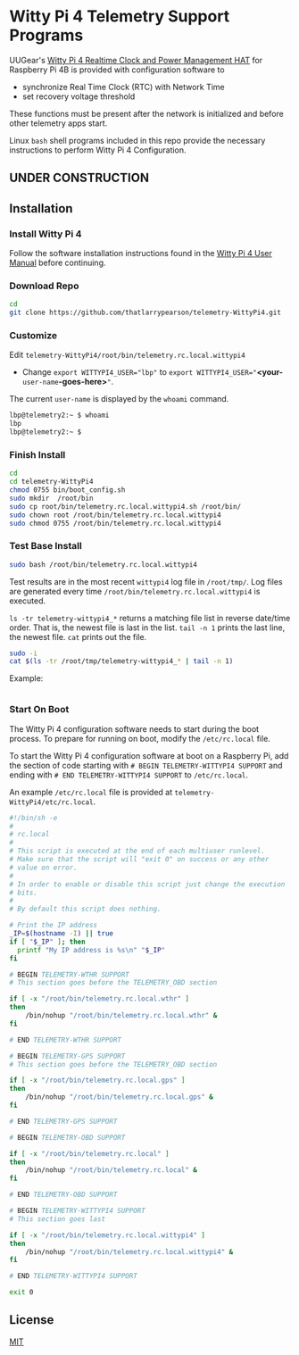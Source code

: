 # Witty Pi 4 Telemetry Support Programs

UUGear's [Witty Pi 4 Realtime Clock and Power Management HAT](https://www.uugear.com/product/witty-pi-4/) for Raspberry Pi 4B is provided with configuration software to

* synchronize Real Time Clock (RTC) with Network Time
* set recovery voltage threshold

These functions must be present after the network is initialized and before other telemetry apps start.

Linux ```bash``` shell programs included in this repo provide the necessary instructions to perform Witty Pi 4 Configuration.

## **UNDER CONSTRUCTION**

## Installation

### Install Witty Pi 4

Follow the software installation instructions found in the [Witty Pi 4 User Manual](https://www.uugear.com/doc/WittyPi4_UserManual.pdf) before continuing.

### Download Repo

```bash
cd
git clone https://github.com/thatlarrypearson/telemetry-WittyPi4.git
```

### Customize

Edit ```telemetry-WittyPi4/root/bin/telemetry.rc.local.wittypi4```

* Change ```export WITTYPI4_USER="lbp"``` to ```export WITTYPI4_USER="```**<your-**```user-name```**-goes-here>**```"```.

The current ```user-name``` is displayed by the ```whoami``` command.

```bash
lbp@telemetry2:~ $ whoami
lbp
lbp@telemetry2:~ $
```

### Finish Install

```bash
cd
cd telemetry-WittyPi4
chmod 0755 bin/boot_config.sh
sudo mkdir  /root/bin
sudo cp root/bin/telemetry.rc.local.wittypi4.sh /root/bin/
sudo chown root /root/bin/telemetry.rc.local.wittypi4
sudo chmod 0755 /root/bin/telemetry.rc.local.wittypi4
```

### Test Base Install

```bash
sudo bash /root/bin/telemetry.rc.local.wittypi4
```

Test results are in the most recent ```wittypi4``` log file in ```/root/tmp/```.  Log files are generated every time ```/root/bin/telemetry.rc.local.wittypi4``` is executed.

```ls -tr telemetry-wittypi4_*``` returns a matching file list in reverse date/time order.  That is, the newest file is last in the list.  ```tail -n 1```  prints the last line, the newest file.   ```cat``` prints out the file.

```bash
sudo -i
cat $(ls -tr /root/tmp/telemetry-wittypi4_* | tail -n 1)
```

Example:

```bash
```

### Start On Boot

The Witty Pi 4 configuration software needs to start during the boot process.  To prepare for running on boot, modify the ```/etc/rc.local``` file.

To start the Witty Pi 4 configuration software at boot on a Raspberry Pi, add the section of code starting with ```# BEGIN TELEMETRY-WITTYPI4 SUPPORT``` and ending with ```# END TELEMETRY-WITTYPI4 SUPPORT``` to ```/etc/rc.local```.

An example  ```/etc/rc.local``` file is provided at ```telemetry-WittyPi4/etc/rc.local```.

```bash
#!/bin/sh -e
#
# rc.local
#
# This script is executed at the end of each multiuser runlevel.
# Make sure that the script will "exit 0" on success or any other
# value on error.
#
# In order to enable or disable this script just change the execution
# bits.
#
# By default this script does nothing.

# Print the IP address
_IP=$(hostname -I) || true
if [ "$_IP" ]; then
  printf "My IP address is %s\n" "$_IP"
fi

# BEGIN TELEMETRY-WTHR SUPPORT
# This section goes before the TELEMETRY_OBD section

if [ -x "/root/bin/telemetry.rc.local.wthr" ]
then
    /bin/nohup "/root/bin/telemetry.rc.local.wthr" &
fi

# END TELEMETRY-WTHR SUPPORT

# BEGIN TELEMETRY-GPS SUPPORT
# This section goes before the TELEMETRY_OBD section

if [ -x "/root/bin/telemetry.rc.local.gps" ]
then
    /bin/nohup "/root/bin/telemetry.rc.local.gps" &
fi

# END TELEMETRY-GPS SUPPORT

# BEGIN TELEMETRY-OBD SUPPORT

if [ -x "/root/bin/telemetry.rc.local" ]
then
    /bin/nohup "/root/bin/telemetry.rc.local" &
fi

# END TELEMETRY-OBD SUPPORT

# BEGIN TELEMETRY-WITTYPI4 SUPPORT
# This section goes last

if [ -x "/root/bin/telemetry.rc.local.wittypi4" ]
then
    /bin/nohup "/root/bin/telemetry.rc.local.wittypi4" &
fi

# END TELEMETRY-WITTYPI4 SUPPORT

exit 0
```

## License

[MIT](LICENSE.md)
